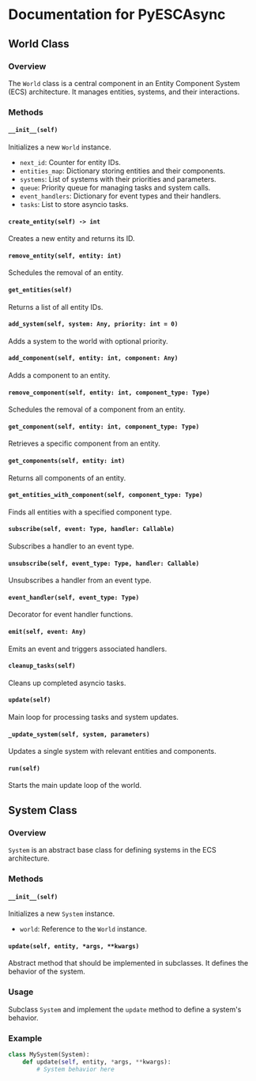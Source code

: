 # Documentation for PyESCAsync

## World Class

### Overview
The `World` class is a central component in an Entity Component System (ECS) architecture. It manages entities, systems, and their interactions.

### Methods

#### `__init__(self)`
Initializes a new `World` instance.

- `next_id`: Counter for entity IDs.
- `entities_map`: Dictionary storing entities and their components.
- `systems`: List of systems with their priorities and parameters.
- `queue`: Priority queue for managing tasks and system calls.
- `event_handlers`: Dictionary for event types and their handlers.
- `tasks`: List to store asyncio tasks.

#### `create_entity(self) -> int`
Creates a new entity and returns its ID.

#### `remove_entity(self, entity: int)`
Schedules the removal of an entity.

#### `get_entities(self)`
Returns a list of all entity IDs.

#### `add_system(self, system: Any, priority: int = 0)`
Adds a system to the world with optional priority.

#### `add_component(self, entity: int, component: Any)`
Adds a component to an entity.

#### `remove_component(self, entity: int, component_type: Type)`
Schedules the removal of a component from an entity.

#### `get_component(self, entity: int, component_type: Type)`
Retrieves a specific component from an entity.

#### `get_components(self, entity: int)`
Returns all components of an entity.

#### `get_entities_with_component(self, component_type: Type)`
Finds all entities with a specified component type.

#### `subscribe(self, event: Type, handler: Callable)`
Subscribes a handler to an event type.

#### `unsubscribe(self, event_type: Type, handler: Callable)`
Unsubscribes a handler from an event type.

#### `event_handler(self, event_type: Type)`
Decorator for event handler functions.

#### `emit(self, event: Any)`
Emits an event and triggers associated handlers.

#### `cleanup_tasks(self)`
Cleans up completed asyncio tasks.

#### `update(self)`
Main loop for processing tasks and system updates.

#### `_update_system(self, system, parameters)`
Updates a single system with relevant entities and components.

#### `run(self)`
Starts the main update loop of the world.

## System Class

### Overview
`System` is an abstract base class for defining systems in the ECS architecture.

### Methods

#### `__init__(self)`
Initializes a new `System` instance.

- `world`: Reference to the `World` instance.

#### `update(self, entity, *args, **kwargs)`
Abstract method that should be implemented in subclasses. It defines the behavior of the system.

### Usage
Subclass `System` and implement the `update` method to define a system's behavior.

### Example

```python
class MySystem(System):
    def update(self, entity, *args, **kwargs):
        # System behavior here
